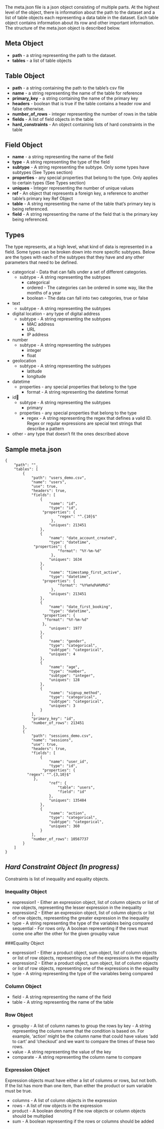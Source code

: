 The meta.json file is a json object consisting of multiple parts. At the highest level of the object, there is information about the path to the dataset and a list of table objects each representing a data table in the dataset. Each table object contains information about its row and other important information. The structure of the meta.json object is described below.

## Meta Object
- **path** - a string representing the path to the dataset.
- **tables** - a list of table objects

## Table Object
- **path** - a string containing the path to the table’s csv file
- **name** - a string representing the name of the table for reference
- **primary_key** - a string containing the name of the primary key
- **headers** - boolean that is true if the table contains a header row and false otherwise. 
- **number_of_rows** - integer representing the number of rows in the table
- **fields** - A list of field objects in the table
- **hard_constraints** - An object containing lists of hard constraints in the table

## Field Object
- **name** - a string representing the name of the field
- **type** - A string representing the type of the field
- **subtype** - A string representing the subtype. Only some types have subtypes (See Types section)
- **properties** - any special properties that belong to the type. Only applies to certain types (See Types section)
- **uniques** - Integer representing the number of unique values
- **ref** - An object that represents a foreign key, a reference to another table’s primary key
Ref Object
- **table** - A string representing the name of the table that’s primary key is being referenced.
- **field** - A string representing the name of the field that is the primary key being referenced.

## Types
The type represents, at a high level, what kind of data is represented in a field. Some types can be broken down into more specific subtypes. Below are the types with each of the subtypes that they have and any other parameters that need to be defined.

- categorical - Data that can falls under a set of different categories. 
	- subtype - A string representing the subtypes
		- categorical
		- ordered - The categories can be ordered in some way, like the months of a year
		- boolean - The data can fall into two categories, true or false
- text
	- subtype - A string representing the subtypes
- digital location - any type of digital address
	- subtype - A string representing the subtypes
		- MAC address
		- URL
		- IP address
- number
	- subtype - A string representing the subtypes
		- integer
		- float
- geolocation
	- subtype  - A string representing the subtypes
		- latitude
		- longitude
- datetime
	- properties - any special properties that belong to the type
		- format - A string representing the datetime format
- id
	- subtype - A string representing the subtypes
		- primary
	- properties - any special properties that belong to the type
		- regex - A string representing the regex that defines a valid ID. Regex or regular expressions are special text strings that describe a pattern
- other - any type that doesn’t fit the ones described above

## Sample meta.json
```
{
    "path": "",
    "tables": [
        {
            "path": "users_demo.csv",
            "name": "users",
            "use": true,
            "headers": true,
            "fields": [
                {
                    "name": "id",
                    "type": "id",
	             "properties": {
                        "regex": "^.{10}$"
                     },
                    "uniques": 213451
                },
                {
                    "name": "date_account_created",
                    "type": "datetime",
             "properties": {
                        "format": "%Y-%m-%d"
                     },
                    "uniques": 1634
                },
                {
                    "name": "timestamp_first_active",
                    "type": "datetime",
	             "properties": {
                        "format": "%Y%m%d%H%M%S"
                     },
                    "uniques": 213451
                },
                {
                    "name": "date_first_booking",
                    "type": "datetime",
	             "properties": {
		          "format": "%Y-%m-%d"
	             },
                    "uniques": 1977
                },
                {
                    "name": "gender",
                    "type": "categorical",
                    "subtype": "categorical",
                    "uniques": 4
                },
                {
                    "name": "age",
                    "type": "number",
                    "subtype": "integer",
                    "uniques": 128
                },
                {
                    "name": "signup_method",
                    "type": "categorical",
                    "subtype": "categorical",
                    "uniques": 3
                }
            ],
            "primary_key": "id",
            "number_of_rows": 213451
        },
        {
            "path": "sessions_demo.csv",
            "name": "sessions",
            "use": true,
            "headers": true,
            "fields": [
                {
                    "name": "user_id",
                    "type": "id",
	             "properties": {
          "regex": "^.{3,10}$"
             },
                    "ref": {
                        "table": "users",
                        "field": "id"
                    },
                    "uniques": 135484
                },
                {
                    "name": "action",
                    "type": "categorical",
                    "subtype": "categorical",
                    "uniques": 360
                }
            ],
            "number_of_rows": 10567737
        }
    ]
}
```

## *Hard Constraint Object (In progress)*
Constraints is list of inequality and equality objects.

### Inequality Object
- expression1 - Either an expression object, list of column objects or list of row objects, representing the lesser expression in the inequality
- expression2 - Either an expression object, list of column objects or list of row objects, representing the greater expression in the inequality
- type - A string representing the type of the variables being compared
sequential - For rows only. A boolean representing if the rows must come one after the other for the given groupby value

###Equality Object
- expression1 - Either a product object, sum object, list of column objects or list of row objects, representing one of the expressions in the equality
- expression2 - Either a product object, sum object, list of column objects or list of row objects, representing one of the expressions in the equality
- type - A string representing the type of the variables being compared

### Column Object
- field - A string representing the name of the field
- table - A string representing the name of the table

### Row Object
- groupby - A list of column names to group the rows by
key - A string representing the column name that the condition is based on. For example, ‘action’ might be the column name that could have values ‘add to cart’ and ‘checkout’ and we want to compare the times of these two rows.
- value - A string representing the value of the key
- comparate - A string representing the column name to compare

### Expression Object
Expression objects must have either a list of columns or rows, but not both. If the list has more than one item, than either the product or sum variable must be true.

- columns - A list of column objects in the expression
- rows - A list of row objects in the expression
- product - A boolean denoting if the row objects or column objects should be multiplied
- sum - A boolean representing if the rows or columns should be added
